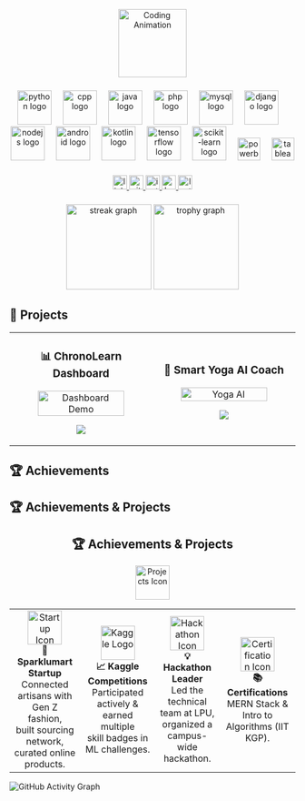 <p align="center">
  <img src="https://media.giphy.com/media/WUlplcMpOCEmTGBtBW/giphy.gif" width="120" alt="Coding Animation">
</p>

###

<div align="center">
  <img src="https://skillicons.dev/icons?i=py" height="60" alt="python logo" />
  <img width="12" />
  <img src="https://skillicons.dev/icons?i=cpp" height="60" alt="cpp logo" />
  <img width="12" />
  <img src="https://skillicons.dev/icons?i=java" height="60" alt="java logo" />
  <img width="12" />
  <img src="https://skillicons.dev/icons?i=php" height="60" alt="php logo" />
  <img width="12" />
  <img src="https://skillicons.dev/icons?i=mysql" height="60" alt="mysql logo" />
  <img width="12" />
  <img src="https://skillicons.dev/icons?i=django" height="60" alt="django logo" />
  <img width="12" />
  <img src="https://skillicons.dev/icons?i=nodejs" height="60" alt="nodejs logo" />
  <img width="12" />
  <img src="https://skillicons.dev/icons?i=androidstudio" height="60" alt="android logo" />
  <img width="12" />
  <img src="https://skillicons.dev/icons?i=kotlin" height="60" alt="kotlin logo" />
  <img width="12" />
  <img src="https://skillicons.dev/icons?i=tensorflow" height="60" alt="tensorflow logo" />
  <img width="12" />
  <img src="https://skillicons.dev/icons?i=sklearn" height="60" alt="scikit-learn logo" />
  <img width="12" />
  <img src="https://img.shields.io/badge/PowerBI-F2C811?style=for-the-badge&logo=powerbi&logoColor=black" height="40" alt="powerbi logo" />
  <img width="12" />
  <img src="https://img.shields.io/badge/Tableau-E97627?style=for-the-badge&logo=tableau&logoColor=white" height="40" alt="tableau logo" />
</div>

###

<div align="center">
  <a href="https://www.linkedin.com/in/shubhangkar/">
    <img src="https://img.shields.io/static/v1?message=LinkedIn&logo=linkedin&label=&color=0077B5&logoColor=white&labelColor=&style=for-the-badge" height="25" alt="linkedin logo" />
  </a>
  <a href="https://github.com/Shubhangkarsaha">
    <img src="https://img.shields.io/static/v1?message=GitHub&logo=github&label=&color=000000&logoColor=white&labelColor=&style=for-the-badge" height="25" alt="github logo" />
  </a>
  <a href="https://www.instagram.com/">
    <img src="https://img.shields.io/static/v1?message=Instagram&logo=instagram&label=&color=E4405F&logoColor=white&labelColor=&style=for-the-badge" height="25" alt="instagram logo" />
  </a>
  <a href="https://www.kaggle.com/">
    <img src="https://img.shields.io/static/v1?message=Kaggle&logo=kaggle&label=&color=20BEFF&logoColor=white&labelColor=&style=for-the-badge" height="25" alt="kaggle logo" />
  </a>
  <a href="https://leetcode.com/">
    <img src="https://img.shields.io/static/v1?message=LeetCode&logo=leetcode&label=&color=FFA116&logoColor=black&labelColor=&style=for-the-badge" height="25" alt="leetcode logo" />
  </a>
</div>

###

<div align="center">
  <img src="https://streak-stats.demolab.com?user=Shubhangkarsaha&locale=en&mode=daily&theme=dracula&hide_border=false&border_radius=5&order=3" height="150" alt="streak graph" />
  <img src="https://github-profile-trophy.vercel.app?username=Shubhangkarsaha&theme=dracula&column=-1&row=1&margin-w=8&margin-h=8&no-bg=false&no-frame=false&order=4" height="150" alt="trophy graph" />
</div>

###

## 🚀 Projects

<table>
  <tr>
    <td width="50%">
      <h3 align="center">📊 ChronoLearn Dashboard</h3>
      <p align="center">
        <img src="https://github.com/yourusername/yourrepo/raw/main/assets/dashboard.gif" width="80%" alt="Dashboard Demo"/>
      </p>
      <p align="center">
        <a href="https://github.com/Shubhangkarsaha/ChronoLearn-Dashboard">
          <img src="https://img.shields.io/badge/View%20Project-0d1117?style=for-the-badge&logo=github&logoColor=00ffcc"/>
        </a>
      </p>
    </td>
    <td width="50%">
      <h3 align="center">🧘 Smart Yoga AI Coach</h3>
      <p align="center">
        <img src="https://github.com/yourusername/yourrepo/raw/main/assets/yoga-ai.gif" width="80%" alt="Yoga AI"/>
      </p>
      <p align="center">
        <a href="https://github.com/Shubhangkarsaha/Smart-Yoga-AI-Coach">
          <img src="https://img.shields.io/badge/View%20Project-0d1117?style=for-the-badge&logo=github&logoColor=ff69b4"/>
        </a>
      </p>
    </td>
  </tr>
</table>

## 🏆 Achievements


## 🏆 Achievements & Projects

<h2 align="center">🏆 Achievements & Projects</h2>

<p align="center">
  <img src="https://media.giphy.com/media/juua9i2c2fA0AIp2iq/giphy.gif" width="60" alt="Projects Icon">
</p>

<p align="center">
  <table>
    <tr>
      <td align="center" width="250">
        <img src="https://cdn-icons-png.flaticon.com/512/906/906349.png" width="60" alt="Startup Icon">
        <br><b>🥇 Sparklumart Startup</b><br>
        Connected artisans with Gen Z fashion,<br> built sourcing network, curated online products.
      </td>
      <td align="center" width="250">
        <img src="https://cdn-icons-png.flaticon.com/512/5968/5968517.png" width="60" alt="Kaggle Logo">
        <br><b>📈 Kaggle Competitions</b><br>
        Participated actively & earned multiple <br> skill badges in ML challenges.
      </td>
      <td align="center" width="250">
        <img src="https://cdn-icons-png.flaticon.com/512/3135/3135689.png" width="60" alt="Hackathon Icon">
        <br><b>💡 Hackathon Leader</b><br>
        Led the technical team at LPU,<br> organized a campus-wide hackathon.
      </td>
      <td align="center" width="250">
        <img src="https://cdn-icons-png.flaticon.com/512/1907/1907997.png" width="60" alt="Certification Icon">
        <br><b>📚 Certifications</b><br>
        MERN Stack & Intro to Algorithms (IIT KGP).
      </td>
    </tr>
  </table>
</p>




<picture>
  <source media="(prefers-color-scheme: dark)" srcset="https://raw.githubusercontent.com/ashutosh00710/github-readme-activity-graph/master/graph/graph-dark.svg">
  <source media="(prefers-color-scheme: light)" srcset="https://raw.githubusercontent.com/ashutosh00710/github-readme-activity-graph/master/graph/graph.svg">
  <img src="https://github-readme-activity-graph.vercel.app/graph?username=Shubhangkarsaha&theme=react-dark&bg_color=0d1117&color=00ffcc&line=00ffcc&point=ffffff&hide_border=true" alt="GitHub Activity Graph"/>
</picture>

###
